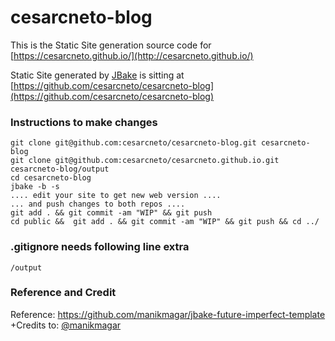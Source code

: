 cesarcneto-blog
=====================
This is the Static Site generation source code for [https://cesarcneto.github.io/](http://cesarcneto.github.io/)

Static Site generated by [JBake](https://jbake.org/) is sitting at [https://github.com/cesarcneto/cesarcneto-blog](https://github.com/cesarcneto/cesarcneto-blog)

### Instructions to make changes
```
git clone git@github.com:cesarcneto/cesarcneto-blog.git cesarcneto-blog
git clone git@github.com:cesarcneto/cesarcneto.github.io.git cesarcneto-blog/output
cd cesarcneto-blog
jbake -b -s
.... edit your site to get new web version ....
... and push changes to both repos ....
git add . && git commit -am "WIP" && git push
cd public &&  git add . && git commit -am "WIP" && git push && cd ../

```

### .gitignore needs following line extra
```
/output
```

### Reference and Credit

Reference: https://github.com/manikmagar/jbake-future-imperfect-template
+Credits to: [@manikmagar](https://twitter.com/manikmagar)